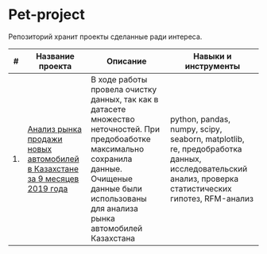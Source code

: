 # Pet-project

Репозиторий хранит проекты сделанные ради интереса. 

| #    | Название проекта                | Описание                                                     | Навыки и инструменты                                                         |
| ---- | ------------------------------------------------------------ | ------------------------------------------------------------ | ------------------------------------------------------------ |
| 1.   | [Анализ рынка продажи новых автомобилей в Казахстане за 9 месяцев 2019 года]() | В ходе работы провела очистку данных, так как в датасете множество неточностей. При предобоаботке максимально сохранила данные. Очищеные данные были использованы для анализа рынка автомобилей Казахстана | python, pandas, numpy, scipy, seaborn, matplotlib, re, предобработка данных, исследовательский анализ, проверка статистических гипотез, RFM-анализ |
